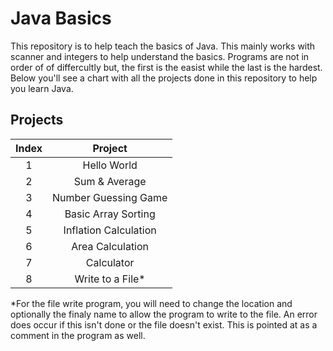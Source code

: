 # Java Basics

<p>This repository is to help teach the basics of Java.  This mainly works with scanner and integers to help understand the basics. Programs are not in order of of differcultly but, the first is the easist while the last is the hardest.<br>Below you'll see a chart with all the projects done in this repository to help you learn Java. </p>

## Projects

| Index | Project 
|:------:|:-----------------:|
|   1  |  Hello World
|   2  |  Sum & Average
|   3  |  Number Guessing Game
|   4  |  Basic Array Sorting
|   5  |  Inflation Calculation
|   6  |  Area Calculation
|   7  |  Calculator
|   8  |  Write to a File*

*For the file write program, you will need to change the location and optionally the finaly name to allow the program to write to the file. An error does occur if this isn't done or the file doesn't exist. This is pointed at as a comment in the program as well.

